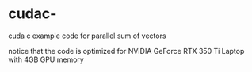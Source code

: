 # cudac-
cuda c example code for parallel sum of vectors 

notice that the code is optimized for NVIDIA GeForce RTX 350 Ti Laptop with 4GB GPU memory 
